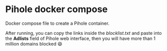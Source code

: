 # Pihole docker compose

Docker compose file to create a Pihole container.

After running, you can copy the links inside the _blocklist.txt_ and paste into the **Adlists** field of Pihole web interface, then you will have more than 1 million domains blocked 😄
